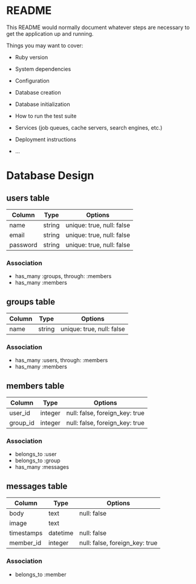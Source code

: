 # README

This README would normally document whatever steps are necessary to get the
application up and running.

Things you may want to cover:

* Ruby version

* System dependencies

* Configuration

* Database creation

* Database initialization

* How to run the test suite

* Services (job queues, cache servers, search engines, etc.)

* Deployment instructions

* ...


# Database Design

## users table

|Column|Type|Options|
|------|----|-------|
|name|string|unique: true, null: false|
|email|string|unique: true, null: false|
|password|string|unique: true, null: false|

### Association
- has_many :groups, through: :members
- has_many :members

## groups table
|Column|Type|Options|
|------|----|-------|
|name|string|unique: true, null: false|

### Association
- has_many :users, through: :members
- has_many :members

## members table
|Column|Type|Options|
|------|----|-------|
|user_id|integer|null: false, foreign_key: true|
|group_id|integer|null: false, foreign_key: true|

### Association
- belongs_to :user
- belongs_to :group
- has_many :messages

## messages table
|Column|Type|Options|
|------|----|-------|
|body|text|null: false|
|image|text||
|timestamps|datetime|null: false|
|member_id|integer|null: false, foreign_key: true|

### Association
- belongs_to :member


